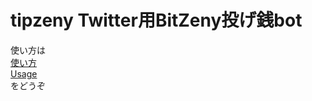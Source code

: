 # tipzeny Twitter用BitZeny投げ銭bot

使い方は  
[使い方](https://github.com/trasta298/tipzeny/blob/master/Japanese.md)  
[Usage](https://github.com/trasta298/tipzeny/blob/master/English.md)  
をどうぞ
